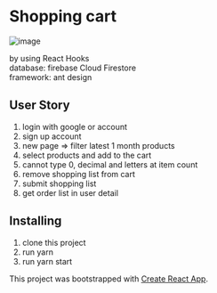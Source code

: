 # Shopping cart

![image](https://github.com/chihyux/shopping_site/blob/master/public/cart.png)

by using React Hooks  
database: firebase Cloud Firestore  
framework: ant design

## User Story

1. login with google or account
2. sign up account
3. new page => filter latest 1 month products
4. select products and add to the cart
5. cannot type 0, decimal and letters at item count
6. remove shopping list from cart
7. submit shopping list
8. get order list in user detail

## Installing

1. clone this project
2. run yarn
3. run yarn start

This project was bootstrapped with [Create React App](https://github.com/facebook/create-react-app).
